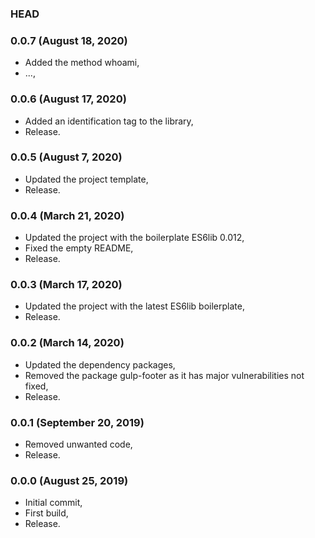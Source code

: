 ### HEAD

### 0.0.7 (August 18, 2020)

  * Added the method whoami,
  * ...,


### 0.0.6 (August 17, 2020)

  * Added an identification tag to the library,
  * Release.


### 0.0.5 (August 7, 2020)

  * Updated the project template,
  * Release.


### 0.0.4 (March 21, 2020)

  * Updated the project with the boilerplate ES6lib 0.012,
  * Fixed the empty README,
  * Release.


### 0.0.3 (March 17, 2020)

  * Updated the project with the latest ES6lib boilerplate,
  * Release.


### 0.0.2 (March 14, 2020)

  * Updated the dependency packages,
  * Removed the package gulp-footer as it has major vulnerabilities not fixed,
  * Release.


### 0.0.1 (September 20, 2019)

  * Removed unwanted code,
  * Release.


### 0.0.0 (August 25, 2019)

  * Initial commit,
  * First build,
  * Release.

